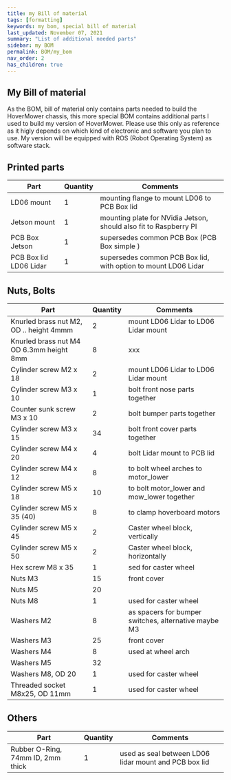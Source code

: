 ```yaml
---
title: my Bill of material
tags: [formatting]
keywords: my bom, special bill of material
last_updated: November 07, 2021
summary: "List of additional needed parts"
sidebar: my BOM
permalink: BOM/my_bom
nav_order: 2
has_children: true
---
```


## My Bill of material
As the BOM, bill of material only contains parts needed to build the HoverMower chassis, this more special BOM contains additional parts I used
to build my version of HoverMower. Please use this only as reference as it higly depends on which kind of electronic and software you plan to use. 
My version will be equipped with ROS (Robot Operating System) as software stack.

## Printed parts

| Part | Quantity | Comments |
|-------|--------|---------|
| LD06 mount | 1 | mounting flange to mount LD06 to PCB Box lid |
| Jetson mount | 1 | mounting plate for NVidia Jetson, should also fit to Raspberry PI |
| PCB Box Jetson | 1 | supersedes common PCB Box (PCB Box simple ) |
| PCB Box lid LD06 Lidar | 1 | supersedes common PCB Box lid, with option to mount LD06 Lidar |


## Nuts, Bolts

| Part | Quantity | Comments |
|-------|--------|---------|
| Knurled brass nut M2, OD .. height 4mmm | 2  | mount LD06 Lidar to LD06 Lidar mount  |
| Knurled brass nut M4 OD 6.3mm height 8mm| 8 |xxx|
| Cylinder screw M2 x 18 | 2 | mount LD06 Lidar to LD06 Lidar mount | 
| Cylinder screw M3 x 10  | 1 | bolt front nose parts together |
| Counter sunk screw M3 x 10 | 2 | bolt bumper parts together |
| Cylinder screw M3 x 15 | 34 | bolt front cover parts together |
| Cylinder screw M4 x 20 | 4 | bolt Lidar mount to PCB lid |
| Cylinder screw M4 x 12 | 8 | to bolt wheel arches to motor_lower |
| Cylinder screw M5 x 18 | 10 | to bolt motor_lower and mow_lower together | 
| Cylinder screw M5 x 35 (40) | 8 | to clamp hoverboard motors |
| Cylinder screw M5 x 45 | 2 | Caster wheel block, vertically |
| Cylinder screw M5 x 50 | 2 | Caster wheel block, horizontally |
| Hex screw M8 x 35 | 1 | sed for caster wheel |
| Nuts M3 | 15 | front cover |
| Nuts M5 | 20 | |
| Nuts M8 | 1 | used for caster wheel|
| Washers M2 | 8 | as spacers for bumper switches, alternative maybe M3 |
| Washers M3 | 25 | front cover |
| Washers M4 | 8 | used at wheel arch |
| Washers M5 | 32 | |
| Washers M8, OD 20 | 1 | used for caster wheel 
| Threaded socket M8x25, OD 11mm | 1 | used for caster wheel |

## Others

| Part | Quantity | Comments |
|-------|--------|---------|
| Rubber O-Ring, 74mm ID, 2mm thick | 1 | used as seal between LD06 lidar mount and PCB box lid |

